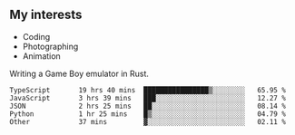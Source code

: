 ## My interests

- Coding
- Photographing
- Animation

Writing a Game Boy emulator in Rust.

<!--START_SECTION:waka-->

```text
TypeScript       19 hrs 40 mins  ████████████████▒░░░░░░░░   65.95 %
JavaScript       3 hrs 39 mins   ███░░░░░░░░░░░░░░░░░░░░░░   12.27 %
JSON             2 hrs 25 mins   ██░░░░░░░░░░░░░░░░░░░░░░░   08.14 %
Python           1 hr 25 mins    █▒░░░░░░░░░░░░░░░░░░░░░░░   04.79 %
Other            37 mins         ▓░░░░░░░░░░░░░░░░░░░░░░░░   02.11 %
```

<!--END_SECTION:waka-->
